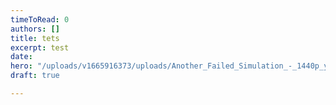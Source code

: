 ```yaml
---
timeToRead: 0
authors: []
title: tets
excerpt: test
date: 
hero: "/uploads/v1665916373/uploads/Another_Failed_Simulation_-_1440p_yxthsm.jpg"
draft: true

---
```

